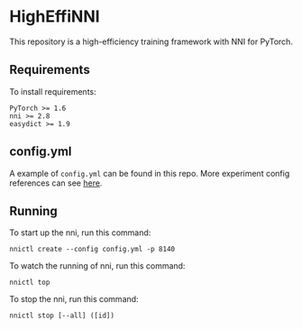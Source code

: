 # HighEffiNNI

This repository is a high-efficiency training framework with NNI for PyTorch. 

## Requirements

To install requirements:

```setup
PyTorch >= 1.6
nni >= 2.8
easydict >= 1.9
```
## config.yml
A example of `config.yml` can be found in this repo.
More experiment config references can see [here](https://nni.readthedocs.io/en/stable/reference/experiment_config.html).

## Running

To start up the nni, run this command:

```
nnictl create --config config.yml -p 8140
```

To watch the running of nni, run this command:

```
nnictl top 
```


To stop the nni, run this command:

```
nnictl stop [--all] ([id])
```

